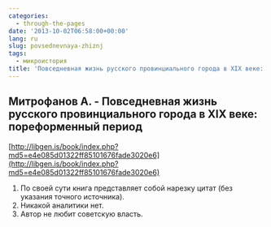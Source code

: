 ```yaml
---
categories:
  - through-the-pages
date: '2013-10-02T06:58:00+00:00'
lang: ru
slug: povsednevnaya-zhiznj
tags:
  - микроистория
title: 'Повседневная жизнь русского провинциального города в XIX веке: пореформенный период'
---
```





## Митрофанов А. - Повседневная жизнь русского провинциального города в XIX веке: пореформенный период

[http://libgen.is/book/index.php?md5=e4e085d01322ff85101676fade3020e6](http://libgen.is/book/index.php?md5=e4e085d01322ff85101676fade3020e6)  

1.  По своей сути книга представляет собой нарезку цитат (без указания точного источника).
2.  Никакой аналитики нет.
3.  Автор не любит советскую власть.
